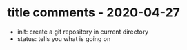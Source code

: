 # title comments - 2020-04-27
- init: create a git repository in current directory
- status: tells you what is going on

